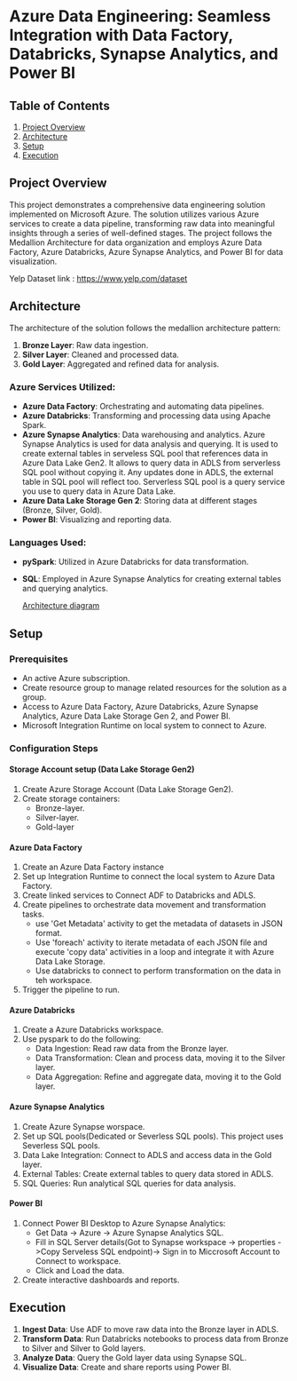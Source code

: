 # Azure Data Engineering: Seamless Integration with Data Factory, Databricks, Synapse Analytics, and Power BI
## Table of Contents

1. [Project Overview](#project-overview)
2. [Architecture](#architecture)
3. [Setup](#setup)
4. [Execution](#execution)


## Project Overview
This project demonstrates a comprehensive data engineering solution implemented on Microsoft Azure. The solution utilizes various Azure services to create a data pipeline, transforming raw data into meaningful insights through a series of well-defined stages. The project follows the Medallion Architecture for data organization and employs Azure Data Factory, Azure Databricks, Azure Synapse Analytics, and Power BI for data visualization.

Yelp Dataset link : https://www.yelp.com/dataset

## Architecture

The architecture of the solution follows the medallion architecture pattern:

1. **Bronze Layer**: Raw data ingestion.
2. **Silver Layer**: Cleaned and processed data.
3. **Gold Layer**: Aggregated and refined data for analysis.

### Azure Services Utilized:

- **Azure Data Factory**: Orchestrating and automating data pipelines.
- **Azure Databricks**: Transforming and processing data using Apache Spark.
- **Azure Synapse Analytics**: Data warehousing and analytics. Azure Synapse Analytics is used for data analysis and querying. It is used to create external tables in serveless SQL pool that references data in Azure Data Lake Gen2. It allows to query data in ADLS from serverless SQL pool without copying it. Any updates done in ADLS, the external table in SQL pool will reflect too. Serverless SQL pool is a query service you use to query data in Azure Data Lake.
- **Azure Data Lake Storage Gen 2**: Storing data at different stages (Bronze, Silver, Gold).
- **Power BI**: Visualizing and reporting data.

### Languages Used:

- **pySpark**: Utilized in Azure Databricks for data transformation.
- **SQL**: Employed in Azure Synapse Analytics for creating external tables and querying analytics.
  
  [Architecture diagram](https://github.com/indu2106/Azure-Data-Engineering-Project/blob/main/Azure%20Architecture.png)
## Setup

### Prerequisites
- An active Azure subscription.
- Create resource group to manage related resources for the solution as a group.
- Access to Azure Data Factory, Azure Databricks, Azure Synapse Analytics, Azure Data Lake Storage Gen 2, and Power BI.
- Microsoft Integration Runtime on local system to connect to Azure.

### Configuration Steps
#### Storage Account setup (Data Lake Storage Gen2)
1. Create Azure Storage Account (Data Lake Storage Gen2).
2. Create storage containers:
   - Bronze-layer.
   - Silver-layer.
   - Gold-layer

#### Azure Data Factory
1. Create an Azure Data Factory instance 
2. Set up Integration Runtime to connect the local system to Azure Data Factory.
3. Create linked services to Connect ADF to Databricks and ADLS.
4. Create pipelines to orchestrate data movement and transformation tasks.
   - use 'Get Metadata' activity to get the metadata of datasets in JSON format.
   - Use 'foreach' activity to iterate metadata of each JSON file and execute 'copy data' activities in a loop and integrate it with Azure Data Lake Storage.
   - Use databricks to connect to perform transformation on the data in teh workspace.
5. Trigger the pipeline to run.

#### Azure Databricks

1. Create a Azure Databricks workspace.
2. Use pyspark to do the following:
   - Data Ingestion: Read raw data from the Bronze layer.
   - Data Transformation: Clean and process data, moving it to the Silver layer.
   - Data Aggregation: Refine and aggregate data, moving it to the Gold layer.

#### Azure Synapse Analytics

1. Create Azure Synapse worspace.
2. Set up SQL pools(Dedicated or Severless SQL pools). This project uses Severless SQL pools.
3. Data Lake Integration: Connect to ADLS and access data in the Gold layer.
4. External Tables: Create external tables to query data stored in ADLS.
5. SQL Queries: Run analytical SQL queries for data analysis.

#### Power BI

1. Connect Power BI Desktop to Azure Synapse Analytics:
   - Get Data -> Azure -> Azure Synapse Analytics SQL.
   - Fill in SQL Server details(Got to Synapse workspace -> properties ->Copy Serveless SQL endpoint)-> Sign in to Miccrosoft Account to Connect to workspace.
   - Click and Load the data.
2. Create interactive dashboards and reports.

## Execution

1. **Ingest Data**: Use ADF to move raw data into the Bronze layer in ADLS.
2. **Transform Data**: Run Databricks notebooks to process data from Bronze to Silver and Silver to Gold layers.
3. **Analyze Data**: Query the Gold layer data using Synapse SQL.
4. **Visualize Data**: Create and share reports using Power BI.

